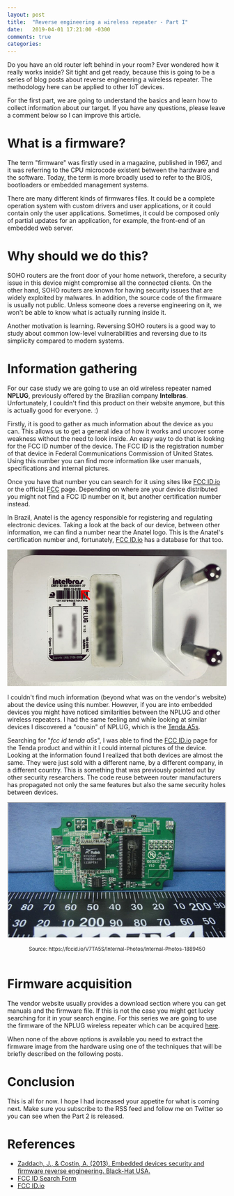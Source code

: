 ```yaml
---
layout: post
title:  "Reverse engineering a wireless repeater - Part I"
date:   2019-04-01 17:21:00 -0300
comments: true
categories:
---
```


Do you have an old router left behind in your room? Ever wondered how it really
works inside? Sit tight and get ready, because this is going to be a series of
blog posts about reverse engineering a wireless repeater. The methodology here
can be applied to other IoT devices.

For the first part, we are going to understand the basics and learn how to
collect information about our target. If you have any questions, please leave
a comment below so I can improve this article.

# What is a firmware?

The term "firmware" was firstly used in a magazine, published in 1967, and it
was referring to the CPU microcode existent between the hardware and the
software. Today, the term is more broadly used to refer to the BIOS,
bootloaders or embedded management systems.

There are many different kinds of firmwares files. It could be a complete
operation system with custom drivers and user applications, or it could contain
only the user applications. Sometimes, it could be composed only of partial
updates for an application, for example, the front-end of an embedded web
server.

# Why should we do this?

SOHO routers are the front door of your home network, therefore, a security
issue in this device might compromise all the connected clients. On the other
hand, SOHO routers are known for having security issues that are widely
exploited by malwares. In addition, the source code of the firmware is usually
not public. Unless someone does a reverse engineering on it, we won't be able
to know what is actually running inside it.

Another motivation is learning. Reversing SOHO routers is a good way to study
about common low-level vulnerabilities and reversing due to its simplicity
compared to modern systems.

# Information gathering

For our case study we are going to use an old wireless repeater named
**NPLUG**, previously offered by the Brazilian company **Intelbras**.
Unfortunately, I couldn't find this product on their website anymore, but this
is actually good for everyone. :)

Firstly, it is good to gather as much information about the device as you can.
This allows us to get a general idea of how it works and uncover some weakness
without the need to look inside. An easy way to do that is looking for the FCC
ID number of the device. The FCC ID is the registration number of that device in
Federal Communications Commission of United States. Using this number you can
find more information like user manuals, specifications and internal pictures.

Once you have that number you can search for it using sites like [FCC
ID.io][fccid-io] or the official [FCC][fccid-search] page. Depending on where are
your device distributed you might not find a FCC ID number on it, but another
certification number instead.

In Brazil, Anatel is the agency responsible for registering and regulating electronic devices.
Taking a look at the back of our device, between other information, we can find
a number near the Anatel logo. This is the Anatel's certification number and,
fortunately, [FCC ID.io][fccid-io] has a database for that too. 

![NPLUG wireless repeater](/assets/nplug/nplug.png)

I couldn't find much information (beyond what was on the vendor's website)
about the device using this number. However, if you are into embedded devices
you might have noticed similarities between the NPLUG and other wireless
repeaters. I had the same feeling and while looking at similar devices I
discovered a "cousin" of NPLUG, which is the [Tenda A5s][tenda-a5s].

Searching for "*fcc id tenda a5s*", I was able to find the [FCC
ID.io][fccid-a5s] page for the Tenda product and within it I could internal
pictures of the device. Looking at the information found I realized that both
devices are almost the same. They were just sold with a different name, by a
different company, in a different country. This is something that was
previously pointed out by other security researchers. The code reuse between
router manufacturers has propagated not only the same features but also the
same security holes between devices.

![Internal photos Tenda A5S](/assets/nplug/internal.png)
<center>
  <small>
    Source: https://fccid.io/V7TA5S/Internal-Photos/Internal-Photos-1889450
  </small>
</center>
<br>

# Firmware acquisition

The vendor website usually provides a download section where you can get
manuals and the firmware file. If this is not the case you might get lucky
searching for it in your search engine. For this series we are going to use the firmware of the NPLUG wireless repeater
which can be acquired [here](http://en.intelbras.com.br/sites/default/files/downloads/fw_nplug_1_0_0_14.zip).

When none of the above options is available you need to extract the firmware image from the hardware using one of the techniques that will be briefly described on the following posts.  

# Conclusion

This is all for now. I hope I had increased your appetite for what is coming
next.  Make sure you subscribe to the RSS feed and follow me on Twitter so you
can see when the Part 2 is released.


# References

 - [Zaddach, J., & Costin, A. (2013). Embedded devices security and firmware
   reverse engineering. Black-Hat USA.][zaddach-2013]
 - [FCC ID Search Form][fccid-search]
 - [FCC ID.io][fccid-io]

[tenda-a5s]: https://www.aliexpress.com/item/English-Firmware-Tenda-A5S-Mini-Router-Pocket-WiFi-Wireless-Router-Client-Universal-Repeater-WISP-150Mbps-Ethernet/32751330210.html
[fccid-io]: https://fccid.io/
[fccid-a5s]: https://fccid.io/V7TA5S
[fccid-search]: https://www.fcc.gov/oet/ea/fccid
[zaddach-2013]: http://s3.eurecom.fr/docs/bh13us_zaddach.pdfk
